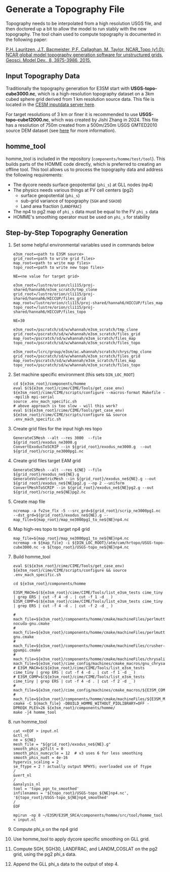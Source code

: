 # Generate a Topography File

Topography needs to be interpolated from a high resolution USGS file, and then doctored up a bit to allow the model to run stably with the new topography. The tool chain used to compute topography is documented in the following paper:  

[P.H. Lauritzen, J.T. Bacmeister, P.F. Callaghan, M. Taylor,  NCAR_Topo (v1.0): NCAR global model topography generation software for unstructured grids, Geosci. Model Dev., 8, 3975-3986, 2015.](https://www.geosci-model-dev.net/8/3975/2015/)

## Input Topography Data

Traditionally the topography generation for E3SM start with **USGS-topo-cube3000.nc**, which is a high-resolution topography dataset on a 3km cubed sphere grid derived from 1 km resolution source data.  This file is located in the [CESM inputdata server here](https://svn-ccsm-inputdata.cgd.ucar.edu/trunk/inputdata/atm/cam/hrtopo/).

For target resolutions of 3 km or finer it is recommended to use **USGS-topo-cube12000.nc**, which was created by Jishi Zhang in 2024. This file has a resolution of 750m created from a  500m/250m USGS GMTED2010 source DEM dataset (see [here](https://acme-climate.atlassian.net/wiki/spaces/DOC/pages/4189520033/800m+cubed+topo+generation+from+GMTED2010+15s+DEM) for more information).

## homme_tool

homme_tool is included in the repository (`components/homme/test/tool`). This builds parts of the HOMME code directly, which is preferred to creating an offline tool. This tool allows us to process the topography data and address the following requirements:

- The dycore needs surface geopotential (`phi_s`) at GLL nodes (np4)
- The physics needs various things at FV cell centers (pg2)
    - surface geopotential (`phi_s`)
    - sub-grid variance of topography (`SGH` and `SGH30`)
    - Land area fraction (`LANDFRAC`)
- The np4 to pg2 map of `phi_s` data must be equal to the FV `phi_s` data
- HOMME's smoothing operator must be used on `phi_s` for stability

## Step-by-Step Topography Generation

1. Set some helpful environmental variables used in commands below
    ```shell
    e3sm_root=<path to E3SM source>
    grid_root=<path to write grid files>
    map_root=<path to write map files>
    topo_root=<path to write new topo files>

    NE=<ne value for target grid>
    ```
    ```shell
    e3sm_root=/lustre/orion/cli115/proj-shared/hannah6/e3sm_scratch/tmp_clone
    grid_root=/lustre/orion/cli115/proj-shared/hannah6/HICCUP/files_grid
    map_root=/lustre/orion/cli115/proj-shared/hannah6/HICCUP/files_map
    topo_root=/lustre/orion/cli115/proj-shared/hannah6/HICCUP/files_topo

    NE=30

    e3sm_root=/pscratch/sd/w/whannah/e3sm_scratch/tmp_clone
    grid_root=/pscratch/sd/w/whannah/e3sm_scratch/files_grid
    map_root=/pscratch/sd/w/whannah/e3sm_scratch/files_map
    topo_root=/pscratch/sd/w/whannah/e3sm_scratch/files_topo

    e3sm_root=/lcrc/group/e3sm/ac.whannah/scratch/chrys/tmp_clone
    grid_root=/pscratch/sd/w/whannah/e3sm_scratch/files_grid
    map_root=/pscratch/sd/w/whannah/e3sm_scratch/files_map
    topo_root=/pscratch/sd/w/whannah/e3sm_scratch/files_topo
    ```

1. Set machine specific environment (this sets `DIN_LOC_ROOT`)
    ```shell
    cd ${e3sm_root}/components/homme
    eval $(${e3sm_root}/cime/CIME/Tools/get_case_env)
    ${e3sm_root}/cime/CIME/scripts/configure --macros-format Makefile --mpilib mpi-serial
    source .env_mach_specific.sh
    # above approach is too slow - will this work?
    eval $(${e3sm_root}/cime/CIME/Tools/get_case_env)
    ${e3sm_root}/cime/CIME/scripts/configure && source .env_mach_specific.sh
    ```

1. Create grid files for the input high res topo
    ```shell
    GenerateCSMesh --alt --res 3000  --file ${grid_root}/exodus_ne3000.g
    ConvertExodusToSCRIP --in ${grid_root}/exodus_ne3000.g  --out ${grid_root}/scrip_ne3000pg1.nc
    ```

1. Create grid files target EAM grid
    ```shell
    GenerateCSMesh --alt --res ${NE} --file ${grid_root}/exodus_ne${NE}.g
    GenerateVolumetricMesh --in ${grid_root}/exodus_ne${NE}.g --out ${grid_root}/exodus_ne${NE}pg2.g --np 2 --uniform
    ConvertMeshToSCRIP --in ${grid_root}/exodus_ne${NE}pg2.g --out ${grid_root}/scrip_ne${NE}pg2.nc
    ```

1. Create map file
    ```shell
    ncremap -a fv2se_flx -5 --src_grd=${grid_root}/scrip_ne3000pg1.nc  --dst_grd=${grid_root}/exodus_ne${NE}.g --map_file=${map_root}/map_ne3000pg1_to_ne${NE}np4.nc
    ```

1. Map high-res topo to target np4 grid
    ```shell
    map_file=${map_root}/map_ne3000pg1_to_ne${NE}np4.nc
    ncremap -m ${map_file} -i ${DIN_LOC_ROOT}/atm/cam/hrtopo/USGS-topo-cube3000.nc -o ${topo_root}/USGS-topo_ne${NE}np4.nc
    ```

1. Build homme_tool
    ```shell
    eval $(${e3sm_root}/cime/CIME/Tools/get_case_env)
    ${e3sm_root}/cime/CIME/scripts/configure && source .env_mach_specific.sh

    cd ${e3sm_root}/components/homme

    E3SM_MACH=$(${e3sm_root}/cime/CIME/Tools/list_e3sm_tests cime_tiny | grep ERS | cut -f 4 -d . | cut -f 1 -d _ )
    E3SM_COMP=$(${e3sm_root}/cime/CIME/Tools/list_e3sm_tests cime_tiny | grep ERS | cut -f 4 -d . | cut -f 2 -d _ )

    # mach_file=${e3sm_root}/components/homme/cmake/machineFiles/perlmutter-nocuda-gnu.cmake
    # mach_file=${e3sm_root}/components/homme/cmake/machineFiles/perlmutter-gnu.cmake
    # mach_file=${e3sm_root}/components/homme/cmake/machineFiles/crusher-gpumpi.cmake
    # mach_file=${e3sm_root}/components/homme/cmake/machineFiles/chrysalis.cmake
    mach_file=${e3sm_root}/cime_config/machines/cmake_macros/gnu_chrysalis.cmake
    # E3SM_MACH=$(${e3sm_root}/cime/CIME/Tools/list_e3sm_tests cime_tiny | grep ERS | cut -f 4 -d . | cut -f 1 -d _ )
    # E3SM_COMP=$(${e3sm_root}/cime/CIME/Tools/list_e3sm_tests cime_tiny | grep ERS | cut -f 4 -d . | cut -f 2 -d _ )
    # mach_file=${e3sm_root}/cime_config/machines/cmake_macros/${E3SM_COMP}_${E3SM_MACH}.cmake
    # mach_file=${e3sm_root}/components/homme/cmake/machineFiles/${E3SM_MACH}.cmake
    cmake -C ${mach_file} -DBUILD_HOMME_WITHOUT_PIOLIBRARY=OFF -DPREQX_PLEV=26 ${e3sm_root}/components/homme/
    make -j4 homme_tool
    ```

1. run homme_tool
    ```shell
    cat <<EOF > input.nl
    &ctl_nl
    ne = ${NE}
    mesh_file = "${grid_root}/exodus_ne${NE}.g"
    smooth_phis_p2filt = 0
    smooth_phis_numcycle = 12  # v3 uses 6 for less smoothing
    smooth_phis_nudt = 4e-16
    hypervis_scaling = 2
    se_ftype = 2 ! actually output NPHYS; overloaded use of ftype
    /
    &vert_nl
    /
    &analysis_nl
    tool = 'topo_pgn_to_smoothed'
    infilenames = '${topo_root}/USGS-topo_${NE}np4.nc', '${topo_root}/USGS-topo_${NE}np4_smoothed'
    /
    EOF

    mpirun -np 8 ~/E3SM/E3SM_SRC4/components/homme/src/tool/homme_tool < input.nl
    ```

1. Compute phi_s on the np4 grid

1. Use homme_tool to apply dycore specific smoothing on GLL grid.

1. Compute SGH, SGH30, LANDFRAC, and LANDM_COSLAT on the pg2 grid, using the pg2 phi_s data.

1. Append the GLL phi_s data to the output of step 4.





